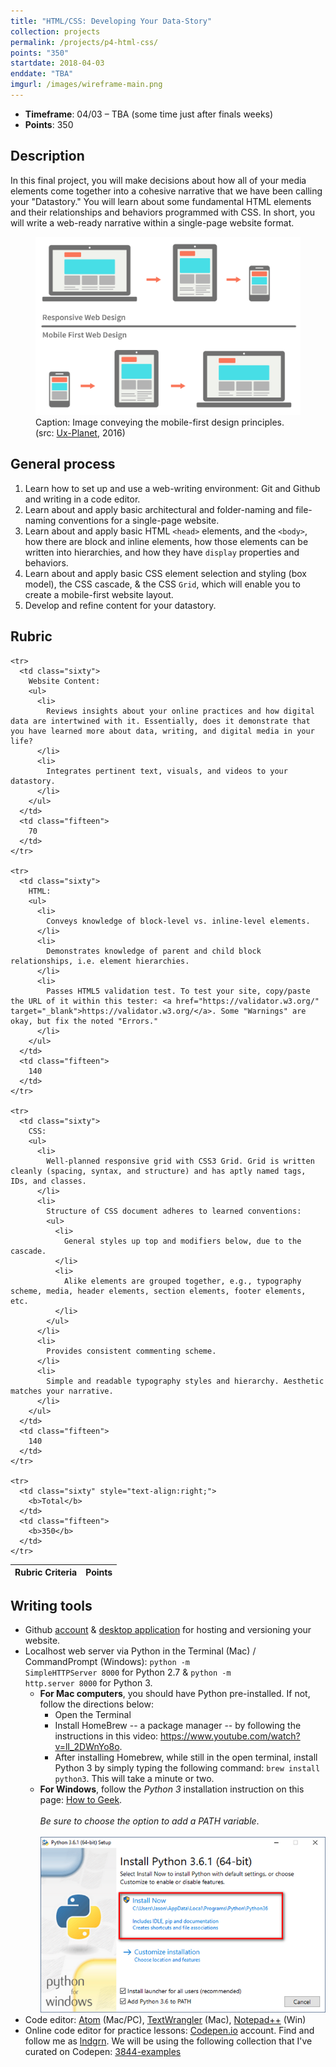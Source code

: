 ```yaml
---
title: "HTML/CSS: Developing Your Data-Story"
collection: projects
permalink: /projects/p4-html-css/
points: "350"
startdate: 2018-04-03
enddate: "TBA"
imgurl: /images/wireframe-main.png
---
```


<ul class="project-top-info">
  <li>
    <b>Timeframe</b>: 04/03 &ndash; TBA (some time just after finals weeks)</li>
  <li>
    <b>Points</b>: 350</li>
</ul>

## Description

In this final project, you will make decisions about how all of your media elements come together into a cohesive narrative that we have been calling your "Datastory." You will learn about some fundamental HTML elements and their relationships and behaviors programmed with CSS. In short, you will write a web-ready narrative within a single-page website format.

<figure class="figure-inline">
  <img src="/images/mobilefirst-layout.png" alt="Wireframe example of a site designed with mobile-first principles." />
  <figcaption>
    Caption: Image conveying the mobile-first design principles. (src: <a href="https://uxplanet.org/responsive-design-best-practices-c6d3f5fd163b" target="_blank">Ux-Planet</a>, 2016)
  </figcaption>
</figure>

## General process

1. Learn how to set up and use a web-writing environment: Git and Github and writing in a code editor.
2. Learn about and apply basic architectural and folder-naming and file-naming conventions for a single-page website.
3. Learn about and apply basic HTML <code>&lt;head&gt;</code> elements, and the <code>&lt;body&gt;</code>, how there are block and inline elements, how those elements can be written into hierarchies, and how they have <code>display</code> properties and behaviors.
4. Learn about and apply basic CSS element selection and styling (box model), the CSS cascade, &amp; the CSS <code>Grid</code>, which will enable you to create a mobile-first website layout.
5. Develop and refine content for your datastory.

## Rubric

<table class="table striped">
  <thead>
    <tr>
      <th class="sixty">
        R<span>ubric Criteria</span>
      </th>
      <th class="fifteen">
        P<span>oints</span>
      </th>
    </tr>
  </thead>
  <tbody>

    <tr>
      <td class="sixty">
        Website Content:
        <ul>
          <li>
            Reviews insights about your online practices and how digital data are intertwined with it. Essentially, does it demonstrate that you have learned more about data, writing, and digital media in your life?
          </li>
          <li>
            Integrates pertinent text, visuals, and videos to your datastory.
          </li>
        </ul>
      </td>
      <td class="fifteen">
        70
      </td>
    </tr>

    <tr>
      <td class="sixty">
        HTML:
        <ul>
          <li>
            Conveys knowledge of block-level vs. inline-level elements.
          </li>
          <li>
            Demonstrates knowledge of parent and child block relationships, i.e. element hierarchies.
          </li>
          <li>
            Passes HTML5 validation test. To test your site, copy/paste the URL of it within this tester: <a href="https://validator.w3.org/" target="_blank">https://validator.w3.org/</a>. Some "Warnings" are okay, but fix the noted "Errors."
          </li>
        </ul>
      </td>
      <td class="fifteen">
        140
      </td>
    </tr>

    <tr>
      <td class="sixty">
        CSS:
        <ul>
          <li>
            Well-planned responsive grid with CSS3 Grid. Grid is written cleanly (spacing, syntax, and structure) and has aptly named tags, IDs, and classes.
          </li>
          <li>
            Structure of CSS document adheres to learned conventions:
            <ul>
              <li>
                General styles up top and modifiers below, due to the cascade.
              </li>
              <li>
                Alike elements are grouped together, e.g., typography scheme, media, header elements, section elements, footer elements, etc.
              </li>
            </ul>
          </li>
          <li>
            Provides consistent commenting scheme.
          </li>
          <li>
            Simple and readable typography styles and hierarchy. Aesthetic matches your narrative.
          </li>
        </ul>
      </td>
      <td class="fifteen">
        140
      </td>
    </tr>

    <tr>
      <td class="sixty" style="text-align:right;">
        <b>Total</b>
      </td>
      <td class="fifteen">
        <b>350</b>
      </td>
    </tr>

  </tbody>
</table>

## Writing tools

- Github <a href="https://github.com/" target="_blank">account</a> & <a href="https://desktop.github.com/" target="_blank">desktop application</a> for hosting and versioning your website.
- <span id="localhost-install">Localhost web server via Python in the Terminal (Mac) / CommandPrompt (Windows):</span> <code>python -m SimpleHTTPServer 8000</code> for Python 2.7 &amp; <code>python -m http.server 8000</code> for Python 3.
  - <b>For Mac computers</b>, you should have Python pre-installed. If not, follow the directions below:
    - Open the Terminal
    - Install HomeBrew -- a package manager -- by following the instructions in this video: <a href="https://www.youtube.com/watch?v=lI_2DWnYo8o" target="_blank">https://www.youtube.com/watch?v=lI_2DWnYo8o</a>.
    - After installing Homebrew, while still in the open terminal, install Python 3 by simply typing the following command: <code>brew install python3</code>. This will take a minute or two.
  - <b>For Windows</b>, follow the <em>Python 3</em> installation instruction on this page: <a href="https://www.howtogeek.com/197947/how-to-install-python-on-windows/" target="_blank">How to Geek</a>.<br/><br/><em>Be sure to choose the option to add a PATH variable</em>.<br/><br/><img style="width=70%" src="/images/python-install-win.png" />
- Code editor: <a href="https://atom.io/" target="_blank">Atom</a> (Mac/PC), <a href="https://itunes.apple.com/us/app/textwrangler/id404010395?mt=12" target="_blank">TextWrangler</a> (Mac), <a href="https://notepad-plus-plus.org/" target="_blank">Notepad++</a> (Win)
- Online code editor for practice lessons: <a href="https://codepen.io/" target="_blank">Codepen.io</a> account. Find and follow me as <a href="https://codepen.io/lndgrn/" target="_blank">lndgrn</a>. We will be using the following collection that I've curated on Codepen: <a href="https://codepen.io/collection/DdNPVo/" target="_blank">3844-examples</a>
